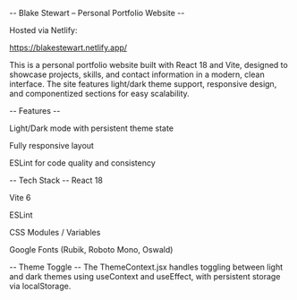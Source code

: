 -- Blake Stewart – Personal Portfolio Website --

Hosted via Netlify:

https://blakestewart.netlify.app/

This is a personal portfolio website built with React 18 and Vite, designed to showcase projects, skills, and contact information in a modern, clean interface. The site features light/dark theme support, responsive design, and componentized sections for easy scalability.


-- Features --

Light/Dark mode with persistent theme state

Fully responsive layout

ESLint for code quality and consistency


-- Tech Stack --
React 18

Vite 6

ESLint

CSS Modules / Variables

Google Fonts (Rubik, Roboto Mono, Oswald)


-- Theme Toggle --
The ThemeContext.jsx handles toggling between light and dark themes using useContext and useEffect, with persistent storage via localStorage.
